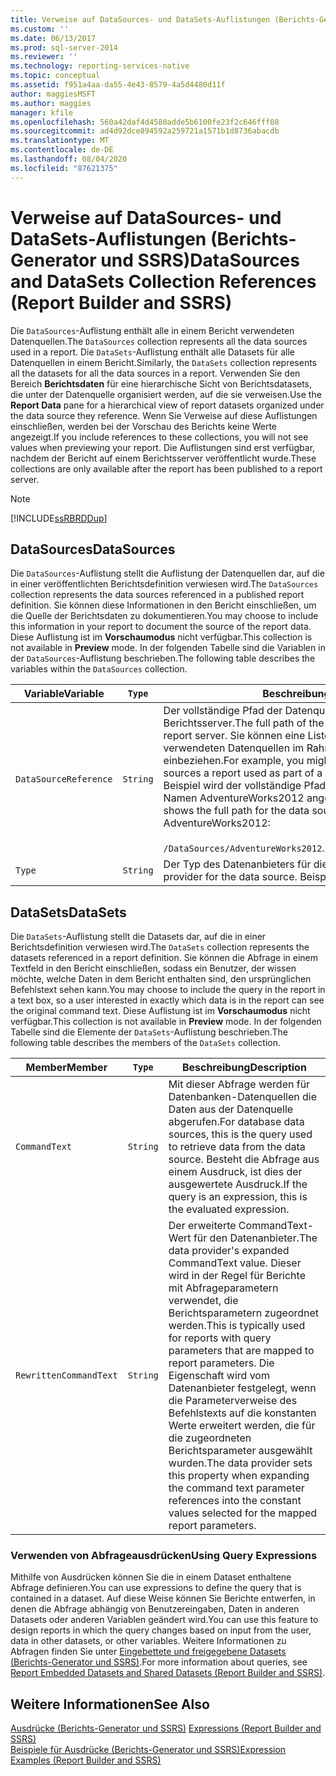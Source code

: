 ```yaml
---
title: Verweise auf DataSources- und DataSets-Auflistungen (Berichts-Generator und SSRS) | Microsoft-Dokumentation
ms.custom: ''
ms.date: 06/13/2017
ms.prod: sql-server-2014
ms.reviewer: ''
ms.technology: reporting-services-native
ms.topic: conceptual
ms.assetid: f951a4aa-da55-4e43-8579-4a5d4480d11f
author: maggiesMSFT
ms.author: maggies
manager: kfile
ms.openlocfilehash: 560a42daf4d4580adde5b6100fe23f2c646fff08
ms.sourcegitcommit: ad4d92dce894592a259721a1571b1d8736abacdb
ms.translationtype: MT
ms.contentlocale: de-DE
ms.lasthandoff: 08/04/2020
ms.locfileid: "87621375"
---
```

# <a name="datasources-and-datasets-collection-references-report-builder-and-ssrs"></a><span data-ttu-id="c48b2-102">Verweise auf DataSources- und DataSets-Auflistungen (Berichts-Generator und SSRS)</span><span class="sxs-lookup"><span data-stu-id="c48b2-102">DataSources and DataSets Collection References (Report Builder and SSRS)</span></span>
  <span data-ttu-id="c48b2-103">Die `DataSources`-Auflistung enthält alle in einem Bericht verwendeten Datenquellen.</span><span class="sxs-lookup"><span data-stu-id="c48b2-103">The `DataSources` collection represents all the data sources used in a report.</span></span> <span data-ttu-id="c48b2-104">Die `DataSets`-Auflistung enthält alle Datasets für alle Datenquellen in einem Bericht.</span><span class="sxs-lookup"><span data-stu-id="c48b2-104">Similarly, the `DataSets` collection represents all the datasets for all the data sources in a report.</span></span> <span data-ttu-id="c48b2-105">Verwenden Sie den Bereich **Berichtsdaten** für eine hierarchische Sicht von Berichtsdatasets, die unter der Datenquelle organisiert werden, auf die sie verweisen.</span><span class="sxs-lookup"><span data-stu-id="c48b2-105">Use the **Report Data** pane for a hierarchical view of report datasets organized under the data source they reference.</span></span> <span data-ttu-id="c48b2-106">Wenn Sie Verweise auf diese Auflistungen einschließen, werden bei der Vorschau des Berichts keine Werte angezeigt.</span><span class="sxs-lookup"><span data-stu-id="c48b2-106">If you include references to these collections, you will not see values when previewing your report.</span></span> <span data-ttu-id="c48b2-107">Die Auflistungen sind erst verfügbar, nachdem der Bericht auf einem Berichtsserver veröffentlicht wurde.</span><span class="sxs-lookup"><span data-stu-id="c48b2-107">These collections are only available after the report has been published to a report server.</span></span>  
  
> [!NOTE]  
>  [!INCLUDE[ssRBRDDup](../../includes/ssrbrddup-md.md)]  
  
## <a name="datasources"></a><span data-ttu-id="c48b2-108">DataSources</span><span class="sxs-lookup"><span data-stu-id="c48b2-108">DataSources</span></span>  
 <span data-ttu-id="c48b2-109">Die `DataSources`-Auflistung stellt die Auflistung der Datenquellen dar, auf die in einer veröffentlichten Berichtsdefinition verwiesen wird.</span><span class="sxs-lookup"><span data-stu-id="c48b2-109">The `DataSources` collection represents the data sources referenced in a published report definition.</span></span> <span data-ttu-id="c48b2-110">Sie können diese Informationen in den Bericht einschließen, um die Quelle der Berichtsdaten zu dokumentieren.</span><span class="sxs-lookup"><span data-stu-id="c48b2-110">You may choose to include this information in your report to document the source of the report data.</span></span> <span data-ttu-id="c48b2-111">Diese Auflistung ist im **Vorschaumodus** nicht verfügbar.</span><span class="sxs-lookup"><span data-stu-id="c48b2-111">This collection is not available in **Preview** mode.</span></span> <span data-ttu-id="c48b2-112">In der folgenden Tabelle sind die Variablen in der `DataSources`-Auflistung beschrieben.</span><span class="sxs-lookup"><span data-stu-id="c48b2-112">The following table describes the variables within the `DataSources` collection.</span></span>  
  
|<span data-ttu-id="c48b2-113">**Variable**</span><span class="sxs-lookup"><span data-stu-id="c48b2-113">**Variable**</span></span>|`Type`|<span data-ttu-id="c48b2-114">**Beschreibung**</span><span class="sxs-lookup"><span data-stu-id="c48b2-114">**Description**</span></span>|  
|------------------|--------------|---------------------|  
|`DataSourceReference`|`String`|<span data-ttu-id="c48b2-115">Der vollständige Pfad der Datenquellendefinition auf dem Berichtsserver.</span><span class="sxs-lookup"><span data-stu-id="c48b2-115">The full path of the data source definition on the report server.</span></span> <span data-ttu-id="c48b2-116">Sie können eine Liste der von einem Bericht verwendeten Datenquellen im Rahmen eines Berichtsverlaufs mit einbeziehen.</span><span class="sxs-lookup"><span data-stu-id="c48b2-116">For example, you might include a list of all the data sources a report used as part of a report history.</span></span> <span data-ttu-id="c48b2-117">Im folgenden Beispiel wird der vollständige Pfad für die Datenquelle mit dem Namen AdventureWorks2012 angezeigt:</span><span class="sxs-lookup"><span data-stu-id="c48b2-117">The following example shows the full path for the data source named AdventureWorks2012:</span></span><br /><br /> <span data-ttu-id="c48b2-118">`/DataSources/AdventureWorks2012`.</span><span class="sxs-lookup"><span data-stu-id="c48b2-118">`/DataSources/AdventureWorks2012`.</span></span>|  
|`Type`|`String`|<span data-ttu-id="c48b2-119">Der Typ des Datenanbieters für die Datenquelle.</span><span class="sxs-lookup"><span data-stu-id="c48b2-119">The type of data provider for the data source.</span></span> <span data-ttu-id="c48b2-120">Beispiel: `SQL`.</span><span class="sxs-lookup"><span data-stu-id="c48b2-120">For example, `SQL`.</span></span>|  
  
## <a name="datasets"></a><span data-ttu-id="c48b2-121">DataSets</span><span class="sxs-lookup"><span data-stu-id="c48b2-121">DataSets</span></span>  
 <span data-ttu-id="c48b2-122">Die `DataSets`-Auflistung stellt die Datasets dar, auf die in einer Berichtsdefinition verwiesen wird.</span><span class="sxs-lookup"><span data-stu-id="c48b2-122">The `DataSets` collection represents the datasets referenced in a report definition.</span></span> <span data-ttu-id="c48b2-123">Sie können die Abfrage in einem Textfeld in den Bericht einschließen, sodass ein Benutzer, der wissen möchte, welche Daten in dem Bericht enthalten sind, den ursprünglichen Befehlstext sehen kann.</span><span class="sxs-lookup"><span data-stu-id="c48b2-123">You may choose to include the query in the report in a text box, so a user interested in exactly which data is in the report can see the original command text.</span></span> <span data-ttu-id="c48b2-124">Diese Auflistung ist im **Vorschaumodus** nicht verfügbar.</span><span class="sxs-lookup"><span data-stu-id="c48b2-124">This collection is not available in **Preview** mode.</span></span> <span data-ttu-id="c48b2-125">In der folgenden Tabelle sind die Elemente der `DataSets`-Auflistung beschrieben.</span><span class="sxs-lookup"><span data-stu-id="c48b2-125">The following table describes the members of the `DataSets` collection.</span></span>  
  
|<span data-ttu-id="c48b2-126">**Member**</span><span class="sxs-lookup"><span data-stu-id="c48b2-126">**Member**</span></span>|`Type`|<span data-ttu-id="c48b2-127">**Beschreibung**</span><span class="sxs-lookup"><span data-stu-id="c48b2-127">**Description**</span></span>|  
|----------------|--------------|---------------------|  
|`CommandText`|`String`|<span data-ttu-id="c48b2-128">Mit dieser Abfrage werden für Datenbanken-Datenquellen die Daten aus der Datenquelle abgerufen.</span><span class="sxs-lookup"><span data-stu-id="c48b2-128">For database data sources, this is the query used to retrieve data from the data source.</span></span> <span data-ttu-id="c48b2-129">Besteht die Abfrage aus einem Ausdruck, ist dies der ausgewertete Ausdruck.</span><span class="sxs-lookup"><span data-stu-id="c48b2-129">If the query is an expression, this is the evaluated expression.</span></span>|  
|`RewrittenCommandText`|`String`|<span data-ttu-id="c48b2-130">Der erweiterte CommandText-Wert für den Datenanbieter.</span><span class="sxs-lookup"><span data-stu-id="c48b2-130">The data provider's expanded CommandText value.</span></span> <span data-ttu-id="c48b2-131">Dieser wird in der Regel für Berichte mit Abfrageparametern verwendet, die Berichtsparametern zugeordnet werden.</span><span class="sxs-lookup"><span data-stu-id="c48b2-131">This is typically used for reports with query parameters that are mapped to report parameters.</span></span> <span data-ttu-id="c48b2-132">Die Eigenschaft wird vom Datenanbieter festgelegt, wenn die Parameterverweise des Befehlstexts auf die konstanten Werte erweitert werden, die für die zugeordneten Berichtsparameter ausgewählt wurden.</span><span class="sxs-lookup"><span data-stu-id="c48b2-132">The data provider sets this property when expanding the command text parameter references into the constant values selected for the mapped report parameters.</span></span>|  
  
### <a name="using-query-expressions"></a><span data-ttu-id="c48b2-133">Verwenden von Abfrageausdrücken</span><span class="sxs-lookup"><span data-stu-id="c48b2-133">Using Query Expressions</span></span>  
 <span data-ttu-id="c48b2-134">Mithilfe von Ausdrücken können Sie die in einem Dataset enthaltene Abfrage definieren.</span><span class="sxs-lookup"><span data-stu-id="c48b2-134">You can use expressions to define the query that is contained in a dataset.</span></span> <span data-ttu-id="c48b2-135">Auf diese Weise können Sie Berichte entwerfen, in denen die Abfrage abhängig von Benutzereingaben, Daten in anderen Datasets oder anderen Variablen geändert wird.</span><span class="sxs-lookup"><span data-stu-id="c48b2-135">You can use this feature to design reports in which the query changes based on input from the user, data in other datasets, or other variables.</span></span> <span data-ttu-id="c48b2-136">Weitere Informationen zu Abfragen finden Sie unter [Eingebettete und freigegebene Datasets (Berichts-Generator und SSRS)](../report-data/report-embedded-datasets-and-shared-datasets-report-builder-and-ssrs.md).</span><span class="sxs-lookup"><span data-stu-id="c48b2-136">For more information about queries, see [Report Embedded Datasets and Shared Datasets &#40;Report Builder and SSRS&#41;](../report-data/report-embedded-datasets-and-shared-datasets-report-builder-and-ssrs.md).</span></span>  
  
## <a name="see-also"></a><span data-ttu-id="c48b2-137">Weitere Informationen</span><span class="sxs-lookup"><span data-stu-id="c48b2-137">See Also</span></span>  
 <span data-ttu-id="c48b2-138">[Ausdrücke &#40;Berichts-Generator und SSRS&#41;](expressions-report-builder-and-ssrs.md) </span><span class="sxs-lookup"><span data-stu-id="c48b2-138">[Expressions &#40;Report Builder and SSRS&#41;](expressions-report-builder-and-ssrs.md) </span></span>  
 [<span data-ttu-id="c48b2-139">Beispiele für Ausdrücke &#40;Berichts-Generator und SSRS&#41;</span><span class="sxs-lookup"><span data-stu-id="c48b2-139">Expression Examples &#40;Report Builder and SSRS&#41;</span></span>](expression-examples-report-builder-and-ssrs.md)  
  
  
